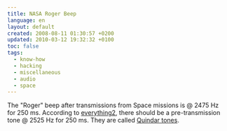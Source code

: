 ```yaml
---
title: NASA Roger Beep
language: en
layout: default
created: 2008-08-11 01:30:57 +0200
updated: 2010-03-12 19:32:32 +0100
toc: false
tags:
  - know-how
  - hacking
  - miscellaneous
  - audio
  - space
---
```

The "Roger" beep after transmissions from Space missions is @ 2475 Hz for 250 ms. According to [everything2](http://everything2.com/e2node/Roger%2520beep),
there should be a pre-transmission tone @ 2525 Hz for 250 ms. They are called [Quindar tones](http://en.wikipedia.org/wiki/Quindar_tones).
